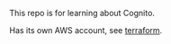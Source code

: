 This repo is for learning about Cognito.

Has its own AWS account, see [terraform](terraform/readme.md).

